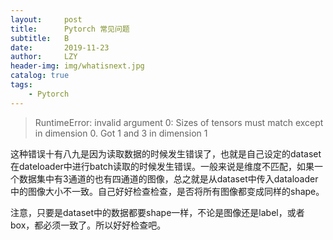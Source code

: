 ```yaml
---
layout:     post
title:      Pytorch 常见问题
subtitle:   B
date:       2019-11-23
author:     LZY
header-img: img/whatisnext.jpg
catalog: true
tags:
    - Pytorch
---
```


>RuntimeError: invalid argument 0: Sizes of tensors must match except in dimension 0. Got 1 and 3 in dimension 1

这种错误十有八九是因为读取数据的时候发生错误了，也就是自己设定的dataset在dateloader中进行batch读取的时候发生错误。一般来说是维度不匹配，如果一个数据集中有3通道的也有四通道的图像，总之就是从dataset中传入dataloader中的图像大小不一致。自己好好检查检查，是否将所有图像都变成同样的shape。

注意，只要是dataset中的数据都要shape一样，不论是图像还是label，或者box，都必须一致了。所以好好检查吧。